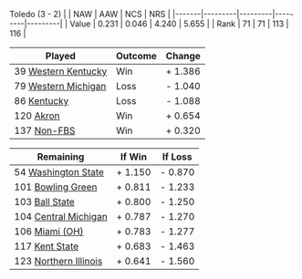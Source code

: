 Toledo (3 - 2)
|       |   NAW   |   AAW   |   NCS   |   NRS   |
|-------|---------|---------|---------|---------|
| Value |   0.231 |   0.046 |   4.240 |   5.655 |
| Rank  |      71 |      71 |     113 |     116 |

| Played                    | Outcome    |  Change  |
|---------------------------|------------|----------|
|  39 [Western Kentucky      ](WesternKentucky.md)| Win        | +  1.386 |
|  79 [Western Michigan      ](WesternMichigan.md)| Loss       | -  1.040 |
|  86 [Kentucky              ](Kentucky.md)| Loss       | -  1.088 |
| 120 [Akron                 ](Akron.md)| Win        | +  0.654 |
| 137 [Non-FBS               ](NonFBS.md)| Win        | +  0.320 |

| Remaining                 |  If Win  |  If Loss |
|---------------------------|----------|----------|
|  54 [Washington State      ](WashingtonState.md)| +  1.150 | -  0.870 |
| 101 [Bowling Green         ](BowlingGreen.md)| +  0.811 | -  1.233 |
| 103 [Ball State            ](BallState.md)| +  0.800 | -  1.250 |
| 104 [Central Michigan      ](CentralMichigan.md)| +  0.787 | -  1.270 |
| 106 [Miami (OH)            ](MiamiOH.md)| +  0.783 | -  1.277 |
| 117 [Kent State            ](KentState.md)| +  0.683 | -  1.463 |
| 123 [Northern Illinois     ](NorthernIllinois.md)| +  0.641 | -  1.560 |

